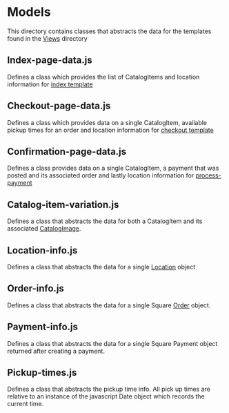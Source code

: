 # Models

This directory contains classes that abstracts the data for the templates found in the [Views](../views/README.md) directory

## Index-page-data.js

Defines a class which provides the list of CatalogItems and location information for [index template](../views/index.pug)

## Checkout-page-data.js

Defines a class which provides data on a single CatalogItem, available pickup times for an order and location information for [checkout template](../views/checkout.pug)


## Confirmation-page-data.js

Defines a class provides data on a single CatalogItem, a payment that was posted and its associated order and lastly location information for [process-payment](../views/process-payment.pug)

## Catalog-item-variation.js

Defines a class that abstracts the data for both a CatalogItem and its associated [CatalogImage](https://developer.squareup.com/docs/api/connect/v2#type-catalogimage). 

## Location-info.js

Defines a class that abstracts the data for a single [Location](https://developer.squareup.com/docs/api/connect/v2#type-location) object

## Order-info.js

Defines a class that abstracts the data for a single Square [Order](https://developer.squareup.com/docs/api/connect/v2#type-order) object.

## Payment-info.js

Defines a class that abstracts the data for a single Square Payment object returned after creating a payment.

## Pickup-times.js

Defines a class that abstracts the pickup time info. All pick up times are relative to an instance of the javascript Date object which records the current time.




